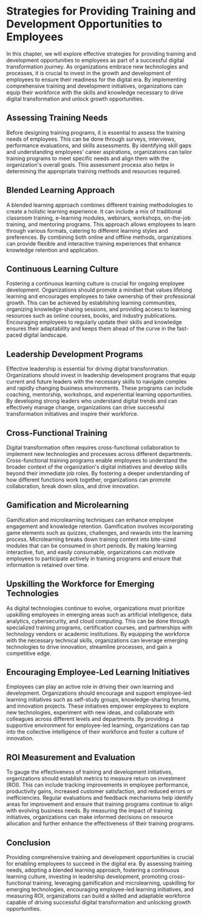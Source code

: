 # Strategies for Providing Training and Development Opportunities to Employees

In this chapter, we will explore effective strategies for providing training and development opportunities to employees as part of a successful digital transformation journey. As organizations embrace new technologies and processes, it is crucial to invest in the growth and development of employees to ensure their readiness for the digital era. By implementing comprehensive training and development initiatives, organizations can equip their workforce with the skills and knowledge necessary to drive digital transformation and unlock growth opportunities.

## Assessing Training Needs

Before designing training programs, it is essential to assess the training needs of employees. This can be done through surveys, interviews, performance evaluations, and skills assessments. By identifying skill gaps and understanding employees' career aspirations, organizations can tailor training programs to meet specific needs and align them with the organization's overall goals. This assessment process also helps in determining the appropriate training methods and resources required.

## Blended Learning Approach

A blended learning approach combines different training methodologies to create a holistic learning experience. It can include a mix of traditional classroom training, e-learning modules, webinars, workshops, on-the-job training, and mentoring programs. This approach allows employees to learn through various formats, catering to different learning styles and preferences. By combining both online and offline methods, organizations can provide flexible and interactive training experiences that enhance knowledge retention and application.

## Continuous Learning Culture

Fostering a continuous learning culture is crucial for ongoing employee development. Organizations should promote a mindset that values lifelong learning and encourages employees to take ownership of their professional growth. This can be achieved by establishing learning communities, organizing knowledge-sharing sessions, and providing access to learning resources such as online courses, books, and industry publications. Encouraging employees to regularly update their skills and knowledge ensures their adaptability and keeps them ahead of the curve in the fast-paced digital landscape.

## Leadership Development Programs

Effective leadership is essential for driving digital transformation. Organizations should invest in leadership development programs that equip current and future leaders with the necessary skills to navigate complex and rapidly changing business environments. These programs can include coaching, mentorship, workshops, and experiential learning opportunities. By developing strong leaders who understand digital trends and can effectively manage change, organizations can drive successful transformation initiatives and inspire their workforce.

## Cross-Functional Training

Digital transformation often requires cross-functional collaboration to implement new technologies and processes across different departments. Cross-functional training programs enable employees to understand the broader context of the organization's digital initiatives and develop skills beyond their immediate job roles. By fostering a deeper understanding of how different functions work together, organizations can promote collaboration, break down silos, and drive innovation.

## Gamification and Microlearning

Gamification and microlearning techniques can enhance employee engagement and knowledge retention. Gamification involves incorporating game elements such as quizzes, challenges, and rewards into the learning process. Microlearning breaks down training content into bite-sized modules that can be consumed in short periods. By making learning interactive, fun, and easily consumable, organizations can motivate employees to participate actively in training programs and ensure that information is retained over time.

## Upskilling the Workforce for Emerging Technologies

As digital technologies continue to evolve, organizations must prioritize upskilling employees in emerging areas such as artificial intelligence, data analytics, cybersecurity, and cloud computing. This can be done through specialized training programs, certification courses, and partnerships with technology vendors or academic institutions. By equipping the workforce with the necessary technical skills, organizations can leverage emerging technologies to drive innovation, streamline processes, and gain a competitive edge.

## Encouraging Employee-Led Learning Initiatives

Employees can play an active role in driving their own learning and development. Organizations should encourage and support employee-led learning initiatives such as self-study groups, knowledge-sharing forums, and innovation projects. These initiatives empower employees to explore new technologies, experiment with new ideas, and collaborate with colleagues across different levels and departments. By providing a supportive environment for employee-led learning, organizations can tap into the collective intelligence of their workforce and foster a culture of innovation.

## ROI Measurement and Evaluation

To gauge the effectiveness of training and development initiatives, organizations should establish metrics to measure return on investment (ROI). This can include tracking improvements in employee performance, productivity gains, increased customer satisfaction, and reduced errors or inefficiencies. Regular evaluations and feedback mechanisms help identify areas for improvement and ensure that training programs continue to align with evolving business needs. By measuring the impact of training initiatives, organizations can make informed decisions on resource allocation and further enhance the effectiveness of their training programs.

## Conclusion

Providing comprehensive training and development opportunities is crucial for enabling employees to succeed in the digital era. By assessing training needs, adopting a blended learning approach, fostering a continuous learning culture, investing in leadership development, promoting cross-functional training, leveraging gamification and microlearning, upskilling for emerging technologies, encouraging employee-led learning initiatives, and measuring ROI, organizations can build a skilled and adaptable workforce capable of driving successful digital transformation and unlocking growth opportunities.
